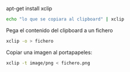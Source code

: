 apt-get install xclip

```bash
echo "lo que se copiara al clipboard" | xclip
```

Pega el contenido del clipboard a un fichero

```bash
xclip -o > fichero
```

Copiar una imagen al portapapeles:

```bash
xclip -t image/png < fichero.png
```
